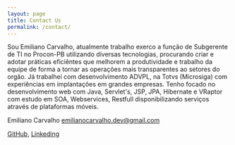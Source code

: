 ```yaml
---
layout: page
title: Contact Us
permalink: /contact/
---
```


Sou Emiliano Carvalho, atualmente trabalho exerco a função de Subgerente de TI no Procon-PB utilizando diversas tecnologias, procurando criar e adotar práticas eficiêntes que melhorem a produtividade e trabalho da equipe de forma a tornar as operações mais transparentes ao setores do orgão. Já trabalhei com desenvolvimento ADVPL, na Totvs (Microsiga) com experiências em implantações em grandes empresas. Tenho focado no desenvolvimento web com Java, Servlet's, JSP, JPA, Hibernate e VRaptor com estudo em SOA, Webservices, Restfull disponibilizando serviços através de plataformas móveis.

Emiliano Carvalho
emilianocarvalho.dev@gmail.com

[GitHub][1], [Linkeding][2]

[1]: https://github.com/emilianocarvalho "GitHub"
[2]: https://br.linkedin.com/in/emilianocarvalho "Linkedin"
